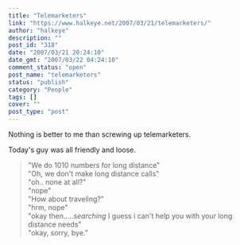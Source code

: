 ```yaml
---
title: "Telemarketers"
link: "https://www.halkeye.net/2007/03/21/telemarketers/"
author: "halkeye"
description: ""
post_id: "318"
date: "2007/03/21 20:24:10"
date_gmt: "2007/03/22 04:24:10"
comment_status: "open"
post_name: "telemarketers"
status: "publish"
category: "People"
tags: []
cover: ""
post_type: "post"
---
```


Nothing is better to me than screwing up telemarketers.

Today's guy was all friendly and loose.

> "We do 1010 numbers for long distance"  
> "Oh, we don't make long distance calls"  
> "oh.. none at all?"  
> "nope"  
> "How about traveling?"  
> "hrm, nope"  
> "okay then.....*searching* I guess i can't help you with your long distance needs"  
> "okay, sorry, bye."  
